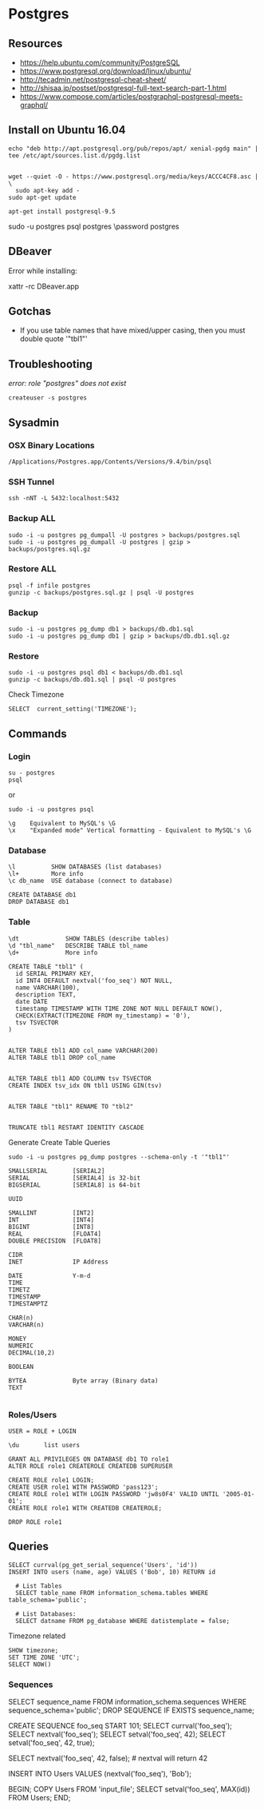 # Postgres #


## Resources ##

- https://help.ubuntu.com/community/PostgreSQL
- https://www.postgresql.org/download/linux/ubuntu/
- http://tecadmin.net/postgresql-cheat-sheet/
- http://shisaa.jp/postset/postgresql-full-text-search-part-1.html
- https://www.compose.com/articles/postgraphql-postgresql-meets-graphql/


## Install on Ubuntu 16.04 ##

```
echo "deb http://apt.postgresql.org/pub/repos/apt/ xenial-pgdg main" | tee /etc/apt/sources.list.d/pgdg.list


wget --quiet -O - https://www.postgresql.org/media/keys/ACCC4CF8.asc | \
  sudo apt-key add -
sudo apt-get update

apt-get install postgresql-9.5
```


sudo -u postgres psql postgres
\password postgres


## DBeaver ##

Error while installing:

xattr -rc DBeaver.app


## Gotchas ##

- If you use table names that have mixed/upper casing, then you must double quote '"tbl1"'


## Troubleshooting ##


*error: role "postgres" does not exist*

```
createuser -s postgres
```



## Sysadmin ##

### OSX Binary Locations ###
```
/Applications/Postgres.app/Contents/Versions/9.4/bin/psql
```


### SSH Tunnel ###
```
ssh -nNT -L 5432:localhost:5432
```


### Backup ALL ###
```
sudo -i -u postgres pg_dumpall -U postgres > backups/postgres.sql
sudo -i -u postgres pg_dumpall -U postgres | gzip > backups/postgres.sql.gz
```

### Restore ALL ###
```
psql -f infile postgres
gunzip -c backups/postgres.sql.gz | psql -U postgres
```

### Backup ###
```
sudo -i -u postgres pg_dump db1 > backups/db.db1.sql
sudo -i -u postgres pg_dump db1 | gzip > backups/db.db1.sql.gz
```

### Restore ###
```
sudo -i -u postgres psql db1 < backups/db.db1.sql
gunzip -c backups/db.db1.sql | psql -U postgres
```


Check Timezone
```
SELECT  current_setting('TIMEZONE');
```



## Commands ##


### Login ###

```
su - postgres
psql
```
or
```
sudo -i -u postgres psql
```


```
\g    Equivalent to MySQL's \G
\x    "Expanded mode" Vertical formatting - Equivalent to MySQL's \G
```

### Database ###

```
\l          SHOW DATABASES (list databases)
\l+         More info
\c db_name  USE database (connect to database)

CREATE DATABASE db1
DROP DATABASE db1
```


### Table ###

```
\dt             SHOW TABLES (describe tables)
\d "tbl_name"   DESCRIBE TABLE tbl_name
\d+             More info

CREATE TABLE "tbl1" (
  id SERIAL PRIMARY KEY,
  id INT4 DEFAULT nextval('foo_seq') NOT NULL,
  name VARCHAR(100),
  description TEXT,
  date DATE
  timestamp TIMESTAMP WITH TIME ZONE NOT NULL DEFAULT NOW(),
  CHECK(EXTRACT(TIMEZONE FROM my_timestamp) = '0'),
  tsv TSVECTOR
)


ALTER TABLE tbl1 ADD col_name VARCHAR(200)
ALTER TABLE tbl1 DROP col_name


ALTER TABLE tbl1 ADD COLUMN tsv TSVECTOR
CREATE INDEX tsv_idx ON tbl1 USING GIN(tsv)


ALTER TABLE "tbl1" RENAME TO "tbl2"


TRUNCATE tbl1 RESTART IDENTITY CASCADE

```


Generate Create Table Queries
```
sudo -i -u postgres pg_dump postgres --schema-only -t '"tbl1"'
```



```
SMALLSERIAL       [SERIAL2]
SERIAL            [SERIAL4] is 32-bit
BIGSERIAL         [SERIAL8] is 64-bit

UUID

SMALLINT          [INT2]
INT               [INT4]
BIGINT            [INT8]
REAL              [FLOAT4]
DOUBLE PRECISION  [FLOAT8]

CIDR        
INET              IP Address

DATE              Y-m-d
TIME
TIMETZ
TIMESTAMP
TIMESTAMPTZ

CHAR(n)
VARCHAR(n)

MONEY
NUMERIC
DECIMAL(10,2)

BOOLEAN     

BYTEA             Byte array (Binary data)
TEXT


```


### Roles/Users ###

`USER = ROLE + LOGIN`

```
\du       list users

GRANT ALL PRIVILEGES ON DATABASE db1 TO role1
ALTER ROLE role1 CREATEROLE CREATEDB SUPERUSER

CREATE ROLE role1 LOGIN;
CREATE USER role1 WITH PASSWORD 'pass123';
CREATE ROLE role1 WITH LOGIN PASSWORD 'jw8s0F4' VALID UNTIL '2005-01-01';
CREATE ROLE role1 WITH CREATEDB CREATEROLE;

DROP ROLE role1
```





## Queries ##

```
SELECT currval(pg_get_serial_sequence('Users', 'id'))
INSERT INTO users (name, age) VALUES ('Bob', 10) RETURN id
```

```
  # List Tables
  SELECT table_name FROM information_schema.tables WHERE table_schema='public';
```

```
  # List Databases:
  SELECT datname FROM pg_database WHERE datistemplate = false;
```

Timezone related
```
SHOW timezone;
SET TIME ZONE 'UTC';
SELECT NOW()
```


### Sequences ###



SELECT sequence_name FROM information_schema.sequences WHERE sequence_schema='public';
DROP SEQUENCE IF EXISTS sequence_name;

CREATE SEQUENCE foo_seq START 101;
SELECT currval('foo_seq');
SELECT nextval('foo_seq');
SELECT setval('foo_seq', 42);
SELECT setval('foo_seq', 42, true);

SELECT nextval('foo_seq', 42, false);  # nextval will return 42

INSERT INTO Users VALUES (nextval('foo_seq'), 'Bob');

BEGIN;
COPY Users FROM 'input_file';
SELECT setval('foo_seq', MAX(id)) FROM Users;
END;